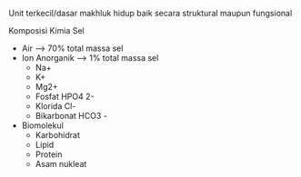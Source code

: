 Unit terkecil/dasar makhluk hidup baik secara struktural maupun fungsional

Komposisi Kimia Sel
- Air --> 70% total massa sel
- Ion Anorganik --> 1% total massa sel
	- Na+
	- K+
	- Mg2+
	- Fosfat HPO4 2-
	- Klorida Cl-
	- Bikarbonat HCO3 -
- Biomolekul
	- Karbohidrat
	- Lipid
	- Protein
	- Asam nukleat
